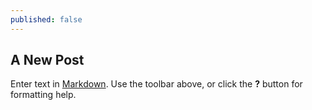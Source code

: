 ```yaml
---
published: false
---
```

## A New Post


Enter text in [Markdown](http://daringfireball.net/projects/markdown/). Use the toolbar above, or click the **?** button for formatting help.
